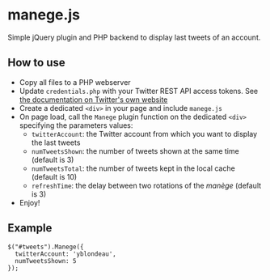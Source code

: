 manege.js
=========

Simple jQuery plugin and PHP backend to display last tweets of an account.

How to use
----------
* Copy all files to a PHP webserver
* Update `credentials.php` with your Twitter REST API access tokens. See [the documentation on Twitter's own website](https://dev.twitter.com/docs/auth/tokens-devtwittercom)
* Create a dedicated `<div>` in your page and include `manege.js`
* On page load, call the `Manege` plugin function on the dedicated `<div>` specifying the parameters values:
    * `twitterAccount`: the Twitter account from which you want to display the last tweets
    * `numTweetsShown`: the number of tweets shown at the same time (default is 3)
    * `numTweetsTotal`: the number of tweets kept in the local cache (default is 10)
    * `refreshTime`: the delay between two rotations of the *manège* (default is 3)
* Enjoy!

Example
-------

    $("#tweets").Manege({
      twitterAccount: 'yblondeau',
      numTweetsShown: 5
    });